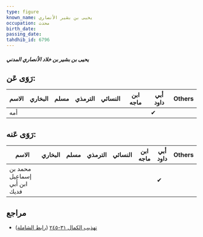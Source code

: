 ```yaml
---
type: figure
known_name: يحيى بن بشير الأنصاري
occupation: محدث
birth_date:
passing_date:
tahdhib_id: 6796
---
```

##### يحيى بن بشير بن خلاد الأنصاري المدني

## رَوَى عَن:
| الاسم | البخاري | مسلم | الترمذي | النسائي | ابن ماجه | أبي داود | Others |
| ----- | ------- | ---- | ------- | ------- | -------- | -------- | ------ |
| أمه   |         |      |         |         |          | ✔        |        |
## رَوَى عَنه:
| الاسم                         | البخاري | مسلم | الترمذي | النسائي | ابن ماجه | أبي داود | Others |
| ----------------------------- | ------- | ---- | ------- | ------- | -------- | -------- | ------ |
| محمد بن إسماعيل ابن أَبي فديك |         |      |         |         |          | ✔        |        |
## مراجع
- [تهذيب الكمال ٣١-٢٤٥](obsidian://open?vault=Tahdhib-al-Kamal&file=Figures/٦٧٩٦-يحيى%20بن%20بشير%20بن%20خلاد%20الأنصاري%20المدني) ([رابط الشاملة](https://shamela.ws/book/3722/16793))